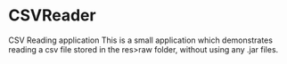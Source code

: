 # CSVReader
CSV Reading application
This is a small application which demonstrates reading a csv file stored in the res>raw folder, without using any .jar files.
